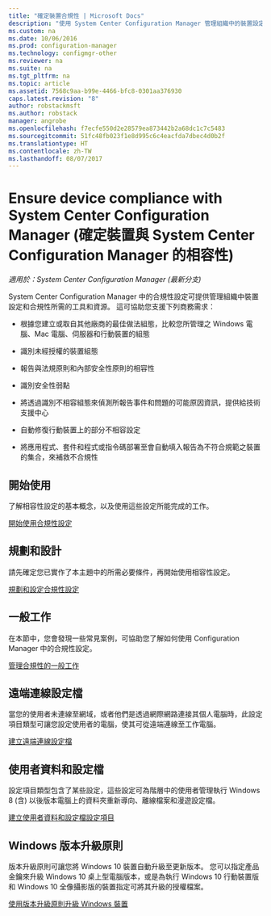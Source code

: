 ```yaml
---
title: "確定裝置合規性 | Microsoft Docs"
description: "使用 System Center Configuration Manager 管理組織中的裝置設定和合規性。"
ms.custom: na
ms.date: 10/06/2016
ms.prod: configuration-manager
ms.technology: configmgr-other
ms.reviewer: na
ms.suite: na
ms.tgt_pltfrm: na
ms.topic: article
ms.assetid: 7568c9aa-b99e-4466-bfc8-0301aa376930
caps.latest.revision: "8"
author: robstackmsft
ms.author: robstack
manager: angrobe
ms.openlocfilehash: f7ecfe550d2e28579ea873442b2a68dc1c7c5483
ms.sourcegitcommit: 51fc48fb023f1e8d995c6c4eacfda7dbec4d0b2f
ms.translationtype: HT
ms.contentlocale: zh-TW
ms.lasthandoff: 08/07/2017
---
```

# <a name="ensure-device-compliance-with-system-center-configuration-manager"></a>Ensure device compliance with System Center Configuration Manager (確定裝置與 System Center Configuration Manager 的相容性)

*適用於：System Center Configuration Manager (最新分支)*

System Center Configuration Manager 中的合規性設定可提供管理組織中裝置設定和合規性所需的工具和資源。 這可協助您支援下列商務需求：  

-   根據您建立或取自其他廠商的最佳做法組態，比較您所管理之 Windows 電腦、Mac 電腦、伺服器和行動裝置的組態  

-   識別未經授權的裝置組態  

-   報告與法規原則和內部安全性原則的相容性  

-   識別安全性弱點  

-   將透過識別不相容組態來偵測所報告事件和問題的可能原因資訊，提供給技術支援中心  

-   自動修復行動裝置上的部分不相容設定  

-   將應用程式、套件和程式或指令碼部署至會自動填入報告為不符合規範之裝置的集合，來補救不合規性  


## <a name="get-started"></a>開始使用  
 了解相容性設定的基本概念，以及使用這些設定所能完成的工作。  

 [開始使用合規性設定](../../compliance/get-started/get-started-with-compliance-settings.md)  

## <a name="plan-and-design"></a>規劃和設計  
 請先確定您已實作了本主題中的所需必要條件，再開始使用相容性設定。  

 [規劃和設定合規性設定](../../compliance/plan-design/plan-for-and-configure-compliance-settings.md)  

## <a name="common-tasks"></a>一般工作  
 在本節中，您會發現一些常見案例，可協助您了解如何使用 Configuration Manager 中的合規性設定。  

 [管理合規性的一般工作](../../compliance/plan-design/common-tasks-for-managing-compliance.md)  

## <a name="remote-connection-profiles"></a>遠端連線設定檔  
 當您的使用者未連線至網域，或者他們是透過網際網路連接其個人電腦時，此設定項目類型可讓您設定使用者的電腦，使其可從遠端連線至工作電腦。  

 [建立遠端連線設定檔](/sccm/compliance/deploy-use/create-remote-connection-profiles)  

## <a name="user-data-and-profiles"></a>使用者資料和設定檔  
 設定項目類型包含了某些設定，這些設定可為階層中的使用者管理執行 Windows 8 (含) 以後版本電腦上的資料夾重新導向、離線檔案和漫遊設定檔。  

 [建立使用者資料和設定檔設定項目](/sccm/compliance/deploy-use/create-user-data-and-profiles-configuration-items)  

## <a name="windows-edition-upgrade-policy"></a>Windows 版本升級原則  
 版本升級原則可讓您將 Windows 10 裝置自動升級至更新版本。 您可以指定產品金鑰來升級 Windows 10 桌上型電腦版本，或是為執行 Windows 10 行動裝置版和 Windows 10 全像攝影版的裝置指定可將其升級的授權檔案。  

 [使用版本升級原則升級 Windows 裝置](/sccm/compliance/deploy-use/upgrade-windows-version)  
